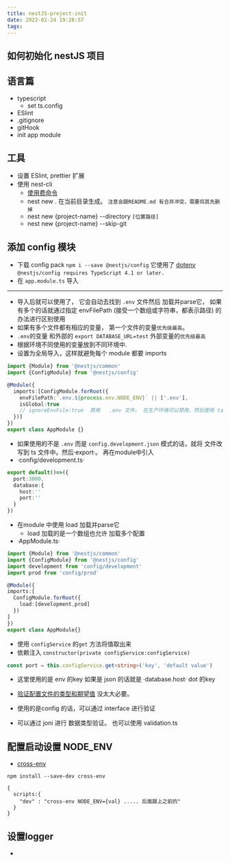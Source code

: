 ```yaml
---
title: nestJS-project-init
date: 2022-02-24 19:28:57
tags:
---
```

## 如何初始化 nestJS 项目

## 语言篇
- typescript
  - set ts.config
- ESlint
- .gitignore
- gitHook
- init app module

## 工具
- 设置 ESlint, prettier 扩展
- 使用 nest-cli 
  - [使用费命令](https://github.com/nestjs/nest-cli/blob/master/commands/new.command.ts)
  - nest new . 在当前目录生成。 `注意会跟README.md 有合并冲突，需要将其先删掉`
  - nest new {project-name} --directory `[位置路径]`
  - nest new {project-name} --skip-git 

## 添加 config 模块
- 下载 config pack `npm i --save @nestjs/config` 它使用了 [dotenv](https://github.com/motdotla/dotenv) `@nestjs/config requires TypeScript 4.1 or later.`
- 在 `app.module.ts` 导入
---
  - 导入后就可以使用了， 它会自动去找到 `.env` 文件然后 加载并parse它， 如果有多个的话就通过指定 envFilePath (接受一个数组或字符串，都表示路径) 的办法进行区别使用
  - 如果有多个文件都有相应的变量， 第一个文件的变量`优先级最高`。
  - `.env`的变量 和外部的 `export DATABASE_URL=test` 外部变量的`优先级最高`
  - 根据环境不同使用的变量放到不同环境中. 
- 设置为全局导入，这样就避免每个 module 都要 imports
```TypeScript
import {Module} from '@nestjs/common'
import {ConfigModule} from '@nestjs/config'

@Module({
  imports:[ConfigModule.forRoot({
    envFilePath:`.env.${process.env.NODE_ENV}` || ['.env'],
    isGlobal:true
    // ignoreEnvFile:true  禁用   .env 文件。 在生产环境可以禁用，然后使用 task-definition.js 来定义 容器内的环境变量。 但是本身容器环境变量优先级就高于。env.
  })]
})
export class AppModule {}
```

- 如果使用的不是 `.env` 而是 `config.development.json` 模式的话，就将 文件改写到 ts 文件中。然后·export·。 再在module中引入
- ·config/development.ts· 
```TypeScript
export default()=>({
  port:3000,
  database:{
    host:''
    port:''
  }
})
```
- 在module 中使用 load 加载并parse它
  - load 加载的是一个数组也允许 加载多个配置
- ·AppModule.ts·
   
```TypeScript
import {Module} from '@nestjs/common'
import {ConfigModule} from '@nestjs/config'
import development from 'config/development'
import prod from 'config/prod'

@Module({
imports:[
  ConfigModule.forRoot({
    load:[development,prod]
  })
]
})
export class AppModule{}
```

- 使用 `configService` 的`get` 方法将值取出来
- 依赖注入   `constructor(private configService:configService)`
```TypeScript
const port = this.configService.get<string>('key', 'default value')
```
- 这里使用的是 env 的key 如果是 json 的话就是 ·database.host· dot 的key

- [验证配置文件的类型和期望值](https://docs.nestjs.com/techniques/configuration#schema-validation) 没太大必要。
- 使用的是config 的话，可以通过 interface  进行验证

- 可以通过 joni 进行 数据类型验证。 也可以使用 validation.ts

## 配置启动设置 NODE_ENV

- [cross-env](https://www.npmjs.com/package/cross-env)
```shell
npm install --save-dev cross-env

{
  scripts:{
    "dev" : "cross-env NODE_ENV={val} ..... 后面跟上之前的"
  }
}
```

## 设置logger
- 